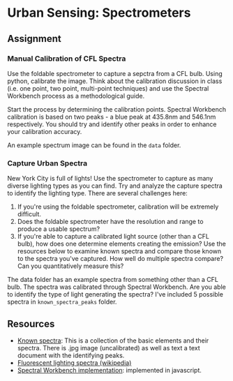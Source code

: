# Urban Sensing: Spectrometers

## Assignment

### Manual Calibration of CFL Spectra
Use the foldable spectrometer to capture a sepctra from a CFL bulb.  Using python, calibrate the image.  Think about the calibration discussion in class (i.e. one point, two point, multi-point techniques) and use the Spectral Workbench process as a methodological guide.

Start the process by determining the calibration points.  Spectral Workbench calibration is based on two peaks - a blue peak at 435.8nm and 546.1nm respectively.  You should try and identify other peaks in order to enhance your calibration accuracy.

An example spectrum image can be found in the ```data``` folder.
    
### Capture Urban Spectra
New York City is full of lights!  Use the spectrometer to capture as many diverse lighting types as you can find.  Try and analyze  the capture spectra to identify the lighting type.  There are several challenges here:

1. If you're using the foldable spectrometer, calibration will be extremely difficult.
2. Does the foldable spectrometer have the resolution and range to produce a usable spectrum? 
3. If you're able to capture a calibrated light source (other than a CFL bulb), how does one determine elements creating the emission?  Use the resources below to examine known spectra and compare those known to the spectra you've captured.  How well do multiple spectra compare?  Can you quantitatively measure this?

The data folder has an example spectra from something other than a CFL bulb.  The spectra was calibrated through Spectral Workbench.  Are you able to identify the type of light generating the spectra?  I've included 5 possible spectra in ```known_spectra_peaks``` folder.

## Resources

- [Known spectra](http://astro.u-strasbg.fr/~koppen/discharge/): This is a collection of the basic elements and their spectra.  There is .jpg image (uncalibrated) as well as text a text document with the identifying peaks. 
- [Fluorescent lighting spectra (wikipedia)](https://en.wikipedia.org/wiki/File:Fluorescent_lighting_spectrum_peaks_labelled.gif)
- [Spectral Workbench implementation](https://spectralworkbench.org/macro/nathanathan/Fastie-emission-absorption-curve): implemented in javascript.